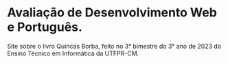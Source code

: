 # Avaliação de Desenvolvimento Web e Português.
Site sobre o livro Quincas Borba, feito no 3° bimestre do 3° ano de 2023 do Ensino Técnico em Informática da UTFPR-CM.
